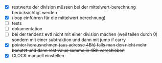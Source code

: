 - [x] restwerte der division müssen bei der mittelwert-berechnung berücksichtigt werden
- [x] (loop einführen für die mittelwert berechnung)
- [ ] tests
- [ ] dokumentation
- [ ] bei der tendenz evtl nicht mit einer division machen (weil teilen durch 0) sondern mit einer subtraktion und dann mit jump if carry
- [x] ~~pointer herausnehmen (aus adresse 4Bh) falls man den nicht mehr benutzt und dann rest value summe in 4Bh verschieben~~
- [x] CLOCK manuell einstellen